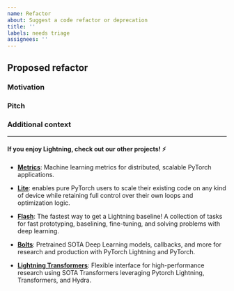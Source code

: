```yaml
---
name: Refactor
about: Suggest a code refactor or deprecation
title: ''
labels: needs triage
assignees: ''
---
```


## Proposed refactor

<!-- A clear and concise description of the refactor -->

### Motivation

<!-- Please outline the motivation for the proposal. If this is related to another GitHub issue, please link it here -->

### Pitch

<!-- A clear and concise description of what you want to happen. -->

### Additional context

<!-- Add any other context or screenshots here. -->

______________________________________________________________________

#### If you enjoy Lightning, check out our other projects! ⚡

- [**Metrics**](https://github.com/Lightning-AI/metrics): Machine learning metrics for distributed, scalable PyTorch applications.

- [**Lite**](https://pytorch-lightning.readthedocs.io/en/latest/starter/lightning_lite.html): enables pure PyTorch users to scale their existing code on any kind of device while retaining full control over their own loops and optimization logic.

- [**Flash**](https://github.com/Lightning-AI/lightning-flash): The fastest way to get a Lightning baseline! A collection of tasks for fast prototyping, baselining, fine-tuning, and solving problems with deep learning.

- [**Bolts**](https://github.com/Lightning-AI/lightning-bolts): Pretrained SOTA Deep Learning models, callbacks, and more for research and production with PyTorch Lightning and PyTorch.

- [**Lightning Transformers**](https://github.com/Lightning-AI/lightning-transformers): Flexible interface for high-performance research using SOTA Transformers leveraging Pytorch Lightning, Transformers, and Hydra.
